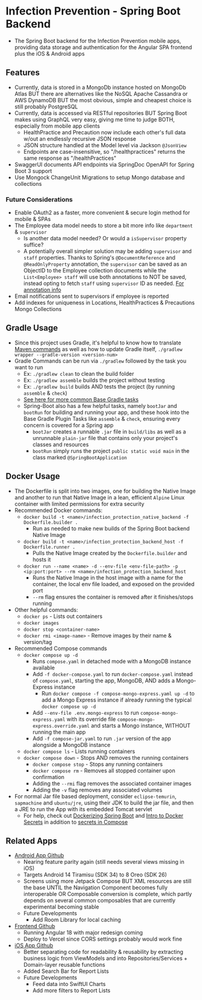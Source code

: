 # Infection Prevention - Spring Boot Backend

- The Spring Boot backend for the Infection Prevention mobile apps, providing data
storage and authentication for the Angular SPA frontend plus the iOS & Android apps

## Features

- Currently, data is stored in a MongoDb instance hosted on MongoDb Atlas BUT there
are alternatives like the NoSQL Apache Cassandra or AWS DynamoDB BUT the most obvious,
simple and cheapest choice is still probably PostgreSQL
- Currently, data is accessed via RESTful repositories BUT Spring Boot makes using
GraphQL very easy, giving me time to judge BOTH, especially from mobile app clients
  - HealthPractice and Precaution now include each other's full data w/out an endlessly
  recursive JSON response
  - JSON structure handled at the Model level via Jackson `@JsonView`
  - Endpoints are case-insensitive, so "/healthpractices" returns the same response
  as "/healthPractices"
- SwaggerUI documents API endpoints via SpringDoc OpenAPI for Spring Boot 3 support
- Use Mongock ChangeUnit Migrations to setup Mongo database and collections

### Future Considerations

- Enable OAuth2 as a faster, more convenient & secure login method for mobile & SPAs
- The Employee data model needs to store a bit more info like `department` & `supervisor`
  - Is another data model needed? Or would a `isSupervisor` property suffice?
  - A potentially overall simpler solution may be adding `supervisor` and `staff`
  properties. Thanks to Spring's `@DocumentReference` and `@ReadOnlyProperty` annotation,
  the `supervisor` can be saved as an ObjectID to the Employee collection documents
  while the `List<Employee> staff` will use both annotations to NOT be saved, instead
  opting to fetch `staff` using `supervisor` ID as needed. [For annotation info](https://spring.io/blog/2021/11/29/spring-data-mongodb-relation-modelling)
- Email notifications sent to supervisors if employee is reported
- Add indexes for uniqueness in Locations, HealthPractices & Precautions Mongo Collections

## Gradle Usage

- Since this project uses Gradle, it's helpful to know how to translate [Maven commands](https://docs.gradle.org/current/userguide/migrating_from_maven.html)
as well as how to update Gradle itself, `./gradlew wrapper --gradle-version <version-num>`
- Gradle Commands can be run via `./gradlew` followed by the task you want to run
  - Ex: `./gradlew clean` to clean the build folder
  - Ex: `./gradlew assemble` builds the project without testing
  - Ex: `./gradlew build` builds AND tests the project (by running `assemble` & `check`)
  - [See here for more common Base Gradle tasks](https://docs.gradle.org/current/userguide/base_plugin.html)
  - Spring-Boot also has a few helpful tasks, namely `bootJar` and `bootRun` for
  building and running your app, and these hook into the Base Gradle Plugin Tasks
  like `assemble` & `check`, ensuring every concern is covered for a Spring app
    - `bootJar` creates a runnable `.jar` file in `build/libs` as well as a unrunnable
    `plain-jar` file that contains only your project's classes and resources
    - `bootRun` simply runs the project `public static void main` in the class
    marked `@SpringBootApplication`

## Docker Usage

- The Dockerfile is split into two images, one for building the Native Image and
another to run that Native Image in a lean, efficient `Alpine` Linux container with
limited permissions for extra security
- Recommended Docker commands:
  - `docker build -t <name>/infection_protection_native_backend
                  -f Dockerfile.builder .`
    - Run as needed to make new builds of the Spring Boot backend Native Image
  - `docker build -t <name>/infection_protection_backend_host
                  -f Dockerfile.runner .`
    - Pulls the Native Image created by the `Dockerfile.builder` and hosts it
  - `docker run --name <name> -d --env-file <env-file-path>
               -p <ip:port:port> --rm <name>/infection_protection_backend_host`
    - Runs the Native Image in the host image with a name for the container, the
    local env file loaded, and exposed on the provided port
    - `--rm` flag ensures the container is removed after it finishes/stops running
- Other helpful commands:
  - `docker ps` - Lists out containers
  - `docker images`
  - `docker stop <container-name>`
  - `docker rmi <image-name>` - Remove images by their name & version/tag
- Recommended Compose commands
  - `docker compose up -d`
    - Runs `compose.yaml` in detached mode with a MongoDB instance available
    - Add `-f docker-compose.yaml` to run `docker-compose.yaml` instead of
    `compose.yaml`, starting the app, MongoDB, AND adds a Mongo-Express instance
      - Run `docker compose -f compose-mongo-express.yaml up -d` to add a Mongo
      Express instance if already running the typical `docker compose up -d`
    - Add `--env-file .env.mongo-express` to run `compose-mongo-express.yaml`
    with its override file `compose-mongo-express.override.yaml` and starts
    a Mongo instance, WITHOUT running the main app
    - Add `-f compose-jar.yaml` to run `.jar` version of the app alongside
    a MongoDB instance
  - `docker compose ls` - Lists running containers
  - `docker compose down` - Stops AND removes the running containers
    - `docker compose stop` - Stops any running containers
    - `docker compose rm` - Removes all stopped container upon confirmation
    - Adding the `--rmi` flag removes the associated container images
    - Adding the `-v` flag removes any associated volumes
- For normal Jar file based deployment, consider `eclipse-temurin`, `sapmachine`
and `ubuntu/jre`, using their JDK to build the jar file, and then a JRE to run the
App with its embedded Tomcat servlet
  - For help, check out [Dockerizing Spring Boot](https://www.baeldung.com/dockerizing-spring-boot-application)
  and [Intro to Docker Secrets](https://www.baeldung.com/ops/docker-secrets)
  in addition to [secrets in Compose](https://docs.docker.com/compose/how-tos/use-secrets/)

## Related Apps

- [Android App Github](https://github.com/NLCaceres/Android-Records)
  - Nearing feature parity again (still needs several views missing in iOS)
  - Targets Android 14 Tiramisu (SDK 34) to 8 Oreo (SDK 26)
  - Screens using more Jetpack Compose BUT XML resources are still the base
  UNTIL the Navigation Component becomes fully interoperable OR Composable
  conversion is complete, which partly depends on several common composables
  that are currently experimental becoming stable
  - Future Developments
    - Add Room Library for local caching
- [Frontend Github](https://github.com/NLCaceres/Ang-records)
  - Running Angular 18 with major redesign coming
  - Deploy to Vercel since CORS settings probably would work fine
- [iOS App Github](https://github.com/NLCaceres/iOS-records)
  - Better separating code for readability & reusability by extracting business
  logic from ViewModels and into Repositories/Services + Domain-layer reusable functions
  - Added Search Bar for Report Lists
  - Future Developments
    - Feed data into SwiftUI Charts
    - Add more filters to Report Lists
